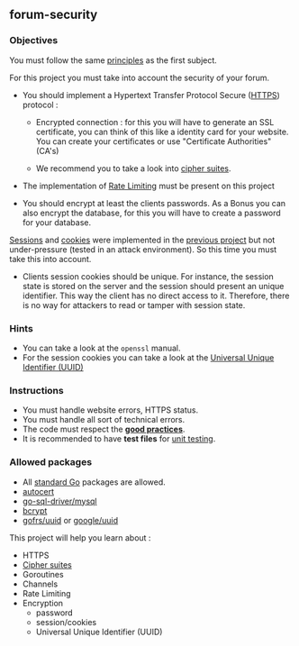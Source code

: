 ## forum-security

### Objectives

You must follow the same [principles](../README.md) as the first subject.

For this project you must take into account the security of your forum.

- You should implement a Hypertext Transfer Protocol Secure ([HTTPS](https://developer.mozilla.org/en-US/docs/Glossary/HTTPS)) protocol :

  - Encrypted connection : for this you will have to generate an SSL certificate, you can think of this like a identity card for your website. You can create your certificates or use "Certificate Authorities"(CA's)

  - We recommend you to take a look into [cipher suites](https://en.wikipedia.org/wiki/Cipher_suite).

- The implementation of [Rate Limiting](https://en.wikipedia.org/wiki/Rate_limiting) must be present on this project

- You should encrypt at least the clients passwords. As a Bonus you can also encrypt the database, for this you will have to create a password for your database.

[Sessions](https://cheatsheetseries.owasp.org/cheatsheets/Session_Management_Cheat_Sheet.html#session-management-waf-protections) and [cookies](https://developer.mozilla.org/en-US/docs/Web/HTTP/Cookies) were implemented in the [previous project](../README.md) but not under-pressure (tested in an attack environment). So this time you must take this into account.

- Clients session cookies should be unique. For instance, the session state is stored on the server and the session should present an unique identifier. This way the client has no direct access to it. Therefore, there is no way for attackers to read or tamper with session state.

### Hints

- You can take a look at the `openssl` manual.
- For the session cookies you can take a look at the [Universal Unique Identifier (UUID)](https://en.wikipedia.org/wiki/Universally_unique_identifier)

### Instructions

- You must handle website errors, HTTPS status.
- You must handle all sort of technical errors.
- The code must respect the [**good practices**](../../good-practices/README.md).
- It is recommended to have **test files** for [unit testing](https://go.dev/doc/tutorial/add-a-test).

### Allowed packages

- All [standard Go](https://golang.org/pkg/) packages are allowed.
- [autocert](https://pkg.go.dev/golang.org/x/crypto/acme/autocert)
- [go-sql-driver/mysql](https://github.com/mattn/go-go-sql-driver/mysql)
- [bcrypt](https://pkg.go.dev/golang.org/x/crypto/bcrypt)
- [gofrs/uuid](https://github.com/gofrs/uuid) or [google/uuid](https://github.com/google/uuid)

This project will help you learn about :

- HTTPS
- [Cipher suites](https://en.wikipedia.org/wiki/Cipher_suite)
- Goroutines
- Channels
- Rate Limiting
- Encryption
  - password
  - session/cookies
  - Universal Unique Identifier (UUID)
